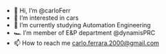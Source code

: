 - 👋 Hi, I’m @carloFerr
- 👀 I’m interested in cars
- 🤖 I’m currently studying Automation Engineering
- 🏎 I’m member of E&P department @dynamisPRC
- 📫 How to reach me carlo.ferrara.2000@gmail.com

<!---
carloFerr/carloFerr is a ✨ special ✨ repository because its `README.md` (this file) appears on your GitHub profile.
You can click the Preview link to take a look at your changes.
--->
